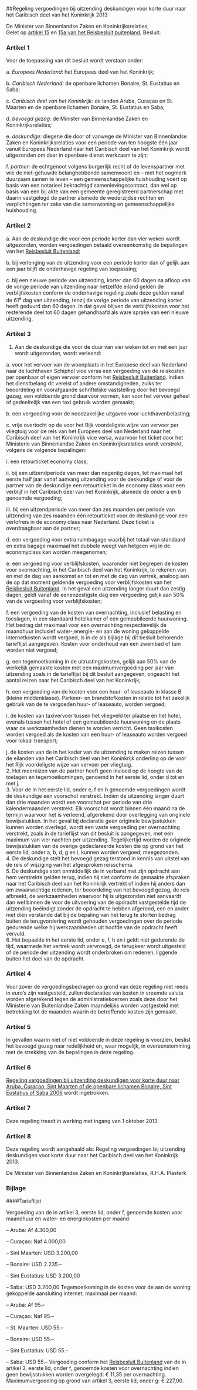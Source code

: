 <meta http-equiv='Content-Type' content='text/html; charset=utf-8' />

##Regeling vergoedingen bij uitzending deskundigen voor korte duur naar het Caribisch deel van het Koninkrijk 2013

De Minister van Binnenlandse Zaken en Koninkrijksrelaties,  
Gelet op [artikel 15](../../../../../../../../../../../../../AMvB/reisbesluit/buitenland/BWBR0006842/README.md) en [15a van het Reisbesluit buitenland](../../../../../../../../../../../../../AMvB/reisbesluit/buitenland/BWBR0006842/README.md);
Besluit:    

### Artikel  1  

Voor de toepassing van dit besluit wordt verstaan onder: 

a.  *Europees Nederland:* het Europees deel van het Koninkrijk;  

b.  *Caribisch Nederland:* de openbare lichamen Bonaire, St. Eustatius en Saba;  

c.  *Caribisch deel van het Koninkrijk:* de landen Aruba, Curaçao en St. Maarten en de openbare lichamen Bonaire, St. Eustatius en Saba;  

d.  *bevoegd gezag:* de Minister van Binnenlandse Zaken en Koninkrijksrelaties;  

e.  *deskundige:* diegene die door of vanwege de Minister van Binnenlandse Zaken en Koninkrijksrelaties voor een periode van ten hoogste één jaar vanuit Europees Nederland naar het Caribisch deel van het Koninkrijk wordt uitgezonden om daar in openbare dienst werkzaam te zijn;  

f.  *partner:* de echtgenoot volgens burgerlijk recht of de levenspartner met wie de niet-gehuwde belanghebbende samenwoont en – met het oogmerk duurzaam samen te leven – een gemeenschappelijke huishouding voert op basis van een notarieel bekrachtigd samenlevingscontract, dan wel op basis van een bij akte van een gemeente geregistreerd partnerschap met daarin vastgelegd de partner alsmede de wederzijdse rechten en verplichtingen ter zake van die samenwoning en gemeenschappelijke huishouding.   

### Artikel  2  

a. Aan de deskundige die voor een periode korter dan vier weken wordt uitgezonden, worden vergoedingen betaald overeenkomstig de bepalingen van het [Reisbesluit Buitenland](../../../../../../../../../../../../../AMvB/reisbesluit/buitenland/BWBR0006842/README.md);  

b. bij verlenging van de uitzending voor een periode korter dan of gelijk aan een jaar blijft de onderhavige regeling van toepassing;  

c. bij een nieuwe periode van uitzending, korter dan 60 dagen na afloop van de vorige periode van uitzending naar hetzelfde eiland gelden de verblijfskosten conform de onderhavige regeling zoals deze gelden vanaf de 61<sup>e</sup> dag van uitzending, tenzij de vorige periode van uitzending korter heeft geduurd dan 60 dagen. In dat geval blijven de verblijfskosten voor het resterende deel tot 60 dagen gehandhaafd als ware sprake van een nieuwe uitzending.   

### Artikel  3  

1.  Aan de deskundige die voor de duur van vier weken tot en met een jaar wordt uitgezonden, wordt verleend: 

a. voor het vervoer van de woonplaats in het Europese deel van Nederland naar de luchthaven Schiphol vice versa een vergoeding van de reiskosten per openbaar of eigen vervoer conform het [Reisbesluit Buitenland](../../../../../../../../../../../../../AMvB/reisbesluit/buitenland/BWBR0006842/README.md). Indien het dienstbelang dit vereist of andere omstandigheden, zulks ter beoordeling en voorafgaande schriftelijke vaststelling door het bevoegd gezag, een voldoende grond daarvoor vormen, kan voor het vervoer geheel of gedeeltelijk van een taxi gebruik worden gemaakt;  

b. een vergoeding voor de noodzakelijke uitgaven voor luchthavenbelasting;  

c. vrije overtocht op de voor het Rijk voordeligste wijze van vervoer per vliegtuig voor de reis van het Europees deel van Nederland naar het Caribisch deel van het Koninkrijk vice versa, waarvoor het ticket door het Ministerie van Binnenlandse Zaken en Koninkrijksrelaties wordt verstrekt, volgens de volgende bepalingen: 

i. een retourticket economy class;  

ii. bij een uitzendperiode van meer dan negentig dagen, tot maximaal het eerste half jaar vanaf aanvang uitzending voor de deskundige of voor de partner van de deskundige een retourticket in de economy class voor een verblijf in het Caribisch deel van het Koninkrijk, alsmede de onder a en b genoemde vergoeding;  

iii. bij een uitzendperiode van meer dan zes maanden per periode van uitzending van zes maanden één retourticket voor de deskundige voor een verlofreis in de economy class naar Nederland. Deze ticket is overdraagbaar aan de partner;    

d. een vergoeding voor extra ruimbagage waarbij het totaal van standaard en extra bagage maximaal het dubbele weegt van hetgeen vrij in de economyclass kan worden meegenomen;  

e. een vergoeding voor verblijfskosten, waaronder niet begrepen de kosten voor overnachting, in het Caribisch deel van het Koninkrijk, te rekenen van en met de dag van aankomst en tot en met de dag van vertrek, analoog aan de op dat moment geldende vergoeding voor verblijfskosten van het [Reisbesluit Buitenland](../../../../../../../../../../../../../AMvB/reisbesluit/buitenland/BWBR0006842/README.md). In het geval een uitzending langer duurt dan zestig dagen, geldt vanaf de eenenzestigste dag een vergoeding gelijk aan 50% van de vergoeding voor verblijfskosten;  

f. een vergoeding van de kosten van overnachting, inclusief belasting en toeslagen, in een standaard hotelkamer of een gemeubileerde huurwoning. Het bedrag dat maximaal voor een overnachting respectievelijk de maandhuur inclusief water-,energie- en aan de woning gekoppelde internetkosten wordt vergoed, is in de als bijlage bij dit besluit behorende tarieflijst aangegeven. Kosten voor onderhoud van een zwembad of tuin worden niet vergoed;  

g. een tegemoetkoming in de uitrustingskosten, gelijk aan 50% van de werkelijk gemaakte kosten met een maximumvergoeding per jaar van uitzending zoals in de tarieflijst bij dit besluit aangegeven, ongeacht het aantal reizen naar het Caribisch deel van het Koninkrijk;  

h. een vergoeding van de kosten voor een huur- of leaseauto in klasse B (kleine middenklasse). Parkeer- en brandstofkosten in relatie tot het zakelijk gebruik van de te vergoeden huur- of leaseauto, worden vergoed;  

i. de kosten van taxivervoer tussen het vliegveld ter plaatse en het hotel, evenals tussen het hotel of een gemeubileerde huurwoning en de plaats waar de werkzaamheden dienen te worden verricht. Geen taxikosten worden vergoed als de kosten van een huur- of leaseauto worden vergoed voor lokaal transport;  

j. de kosten van de in het kader van de uitzending te maken reizen tussen de eilanden van het Caribisch deel van het Koninkrijk onderling op de voor het Rijk voordeligste wijze van vervoer per vliegtuig.     
2.  Het meereizen van de partner heeft geen invloed op de hoogte van de toelagen en tegemoetkomingen, genoemd in het eerste lid, onder d tot en met j.   
3.  Voor de in het eerste lid, onder e, f en h genoemde vergoedingen wordt de deskundige een voorschot verstrekt. Indien de uitzending langer duurt dan drie maanden wordt een voorschot per periode van drie kalendermaanden verstrekt. Elk voorschot wordt binnen één maand na de termijn waarvoor het is verleend, afgerekend door overlegging van originele bewijsstukken. In het geval bij declaratie geen originele bewijsstukken kunnen worden overlegd, wordt een vaste vergoeding per overnachting verstrekt, zoals in de tarieflijst van dit besluit is aangegeven, met een maximum van vier nachten per uitzending. Tegelijkertijd worden de originele bewijsstukken van de overige gedeclareerde kosten die op grond van het eerste lid, onder a, b, d, g en i, kunnen worden vergoed, meegezonden.   
4.  De deskundige stelt het bevoegd gezag terstond in kennis van uitstel van de reis of wijziging van het afgesproken reisschema.   
5.  De deskundige stort onmiddellijk de in verband met zijn opdracht aan hem verstrekte gelden terug, indien hij niet conform de gemaakte afspraken naar het Caribisch deel van het Koninkrijk vertrekt of indien hij anders dan om zwaarwichtige redenen, ter beoordeling van het bevoegd gezag, de reis afbreekt, de werkzaamheden waarvoor hij is uitgezonden niet aanvaardt dan wel binnen de voor de uitvoering van de opdracht vastgestelde tijd de uitzending beëindigt zonder de opdracht te hebben afgerond, een en ander met dien verstande dat bij de bepaling van het terug te storten bedrag buiten de terugvordering wordt gehouden vergoedingen over de periode gedurende welke hij werkzaamheden uit hoofde van de opdracht heeft vervuld.   
6.  Het bepaalde in het eerste lid, onder e, f, h en i geldt niet gedurende de tijd, waarmede het vertrek wordt vervroegd, de terugkeer wordt uitgesteld of de periode der uitzending wordt onderbroken om redenen, liggende buiten het doel van de opdracht.  

### Artikel  4  

Voor zover de vergoedingsbedragen op grond van deze regeling niet reeds in euro’s zijn vastgesteld, zullen declaraties van kosten in vreemde valuta worden afgerekend tegen de administratiekoersen zoals deze door het Ministerie van Buitenlandse Zaken maandelijks worden vastgesteld met betrekking tot de maanden waarin de betreffende kosten zijn gemaakt. 

### Artikel  5  

In gevallen waarin niet of niet voldoende in deze regeling is voorzien, beslist het bevoegd gezag naar redelijkheid en, waar mogelijk, in overeenstemming met de strekking van de bepalingen in deze regeling. 

### Artikel  6  

[Regeling vergoedingen bij uitzending deskundigen voor korte duur naar Aruba, Curaçao, Sint Maarten of de openbare lichamen Bonaire, Sint Eustatius of Saba 2006](../../../../../../../../../../../../../ministeriele-regeling-BES/regeling/vergoedingen/bij/uitzending/deskundigen/voor/korte/duur/naar/de/etc/BWBR0020401/README.md) wordt ingetrokken. 

### Artikel  7  

Deze regeling treedt in werking met ingang van 1 oktober 2013. 

### Artikel  8  

Deze regeling wordt aangehaald als: Regeling vergoedingen bij uitzending deskundigen voor korte duur naar het Caribisch deel van het Koninkrijk 2013. 

De 
Minister van Binnenlandse Zaken en Koninkrijksrelaties, 
R.H.A. Plasterk    

### Bijlage  

####Tarieflijst

Vergoeding van de in artikel 3, eerste lid, onder f, genoemde kosten voor maandhuur en water- en energiekosten per maand: 

– Aruba: Af 4.300,00  

– Curaçao: Naf 4.000,00  

– Sint Maarten: USD 3.200,00  

– Bonaire: USD 2.235.–  

– Sint Eustatius: USD 3.200,00  

– Saba: USD 3.200,00   Tegemoetkoming in de kosten voor de aan de woning gekoppelde aansluiting internet, maximaal per maand: 

– Aruba: Af 95.–  

– Curaçao: Naf 95.–  

– St. Maarten: USD 55.–  

– Bonaire: USD 55.–  

– Sint Eustatius: USD 55.–  

– Saba: USD 55.–   Vergoeding conform het [Reisbesluit Buitenland](../../../../../../../../../../../../../AMvB/reisbesluit/buitenland/BWBR0006842/README.md) van de in artikel 3, eerste lid, onder f, genoemde kosten voor overnachting indien geen bewijsstukken worden overgelegd: € 11,35 per overnachting. Maximumvergoeding op grond van artikel 3, eerste lid, onder g: € 227,00. 

